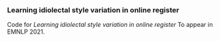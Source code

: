 ### Learning idiolectal style variation in online register

Code for *Learning idiolectal style variation in online register*
To appear in EMNLP 2021.
